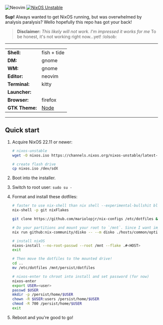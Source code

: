 ![Neovim](https://img.shields.io/badge/NeoVim-%2357A143.svg?&style=for-the-badge&logo=neovim&logoColor=white)
[![NixOS Unstable](https://img.shields.io/badge/NixOS-unstable-blue.svg?style=flat-square&logo=NixOS&logoColor=white)](https://nixos.org)

**Sup!** Always wanted to get NixOS running, but was overwhelmed by analysis paralysis? Wello hopefully this repo has got your back!

> **Disclaimer:** _This likely will not work. I'm impressed it works for me_ To be honest, it's not working right now...yet! :lolsob:

------

|                |                                                          |
|----------------|----------------------------------------------------------|
| **Shell:**     | fish + tide                                              |
| **DM:**        | gnome                                                    |
| **WM:**        | gnome                                                    |
| **Editor:**    | neovim                                                   |
| **Terminal:**  | kitty                                                    |
| **Launcher:**  |                                                          |
| **Browser:**   | firefox                                                  |
| **GTK Theme:** | [Node](https://github.com/catppuccin)                          |

-----

## Quick start

1. Acquire NixOS 22.11 or newer:

   ```sh
   # nixos-unstable
   wget -O nixos.iso https://channels.nixos.org/nixos-unstable/latest-nixos-minimal-x86_64-linux.iso

   # create flash drive
   cp nixos.iso /dev/sdX
   ```

2. Boot into the installer.

3. Switch to root user: `sudo su -`

4. Format and install these dotfiles:

   ```sh
   # faster to use nix-shell than nix shell --experimental-bullshit blah
   nix-shell -p git nixFlakes

   git clone https://github.com/mariolopjr/nix-configs /etc/dotfiles && cd $_

   # Do your partitions and mount your root to `/mnt`. Since I want impermeance, you can use my setup of UEFI boot + LUKS2 + btrfs
   nix run github:nix-community/disko -- --m disko ./hosts/common/optional/btrfs-optin-persistence.nix <disk>

   # install nixOS
   nixos-install --no-root-passwd --root /mnt --flake .#<HOST>
   exit

   # Then move the dotfiles to the mounted drive!
   cd ..
   mv /etc/dotfiles /mnt/persist/dotfiles

   # nixos-enter to chroot into install and set password (for now)
   nixos-enter
   export USER=<user>
   passwd $USER
   mkdir -p /persist/home/$USER
   chown -R $USER:users /persist/home/$USER
   chmod -R 700 /persist/home/$USER
   exit
   ```

6. Reboot and you're good to go!
